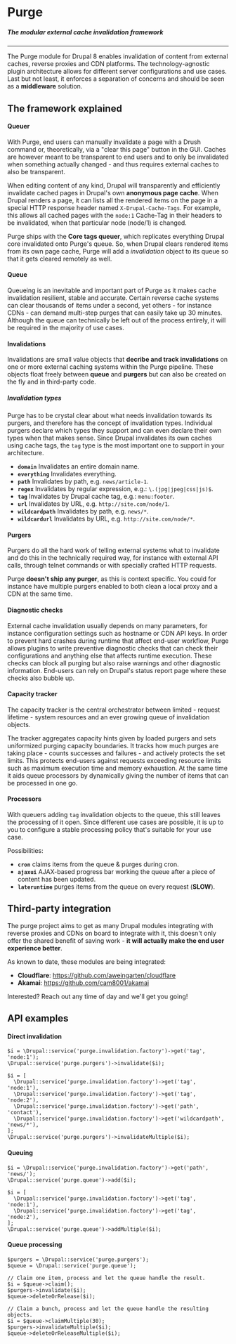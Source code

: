 # Purge
##### _The modular external cache invalidation framework_
------------------------------------------------------------------------------

The Purge module for Drupal 8 enables invalidation of content from external
caches, reverse proxies and CDN platforms. The technology-agnostic plugin
architecture allows for different server configurations and use cases. Last but
not least, it enforces a separation of concerns and should be seen as a
**middleware** solution.

The framework explained
------------------------------------------------------------------------------

#### Queuer
With Purge, end users can manually invalidate a page with a Drush command or,
theoretically, via a "clear this page" button in the GUI. Caches
are however meant to be transparent to end users and to only be invalidated
when something actually changed - and thus requires external caches to also be
transparent.

When editing content of any kind, Drupal will transparently and efficiently
invalidate cached pages in Drupal's own **anonymous page cache**. When Drupal
renders a page, it can lists all the rendered items on the page in a special
HTTP response header named ``X-Drupal-Cache-Tags``. For example, this allows all
cached pages with the ``node:1`` Cache-Tag in their headers to be invalidated,
when that particular node (node/1) is changed.

Purge ships with the **Core tags queuer**, which replicates everything Drupal
core invalidated onto Purge's queue. So, when Drupal clears rendered items from
its own page cache, Purge will add a _invalidation_ object to its queue so that
it gets cleared remotely as well.

#### Queue
Queueing is an inevitable and important part of Purge as it makes cache
invalidation resilient, stable and accurate. Certain reverse cache systems can
clear thousands of items under a second, yet others - for instance CDNs - can
demand multi-step purges that can easily take up 30 minutes. Although the
queue can technically be left out of the process entirely, it will be required
in the majority of use cases.

#### Invalidations
Invalidations are small value objects that **decribe and track invalidations**
on one or more external caching systems within the Purge pipeline. These
objects float freely between **queue** and **purgers** but can also be created
on the fly and in third-party code.

##### Invalidation types
Purge has to be crystal clear about what needs invalidation towards its purgers,
and therefore has the concept of invalidation types. Individual purgers declare
which types they support and can even declare their own types when that makes
sense. Since Drupal invalidates its own caches using cache tags, the ``tag``
type is the most important one to support in your architecture.

* **``domain``** Invalidates an entire domain name.
* **``everything``** Invalidates everything.
* **``path``** Invalidates by path, e.g. ``news/article-1``.
* **``regex``** Invalidates by regular expression, e.g.: ``\.(jpg|jpeg|css|js)$``.
* **``tag``** Invalidates by Drupal cache tag, e.g.: ``menu:footer``.
* **``url``** Invalidates by URL, e.g. ``http://site.com/node/1``.
* **``wildcardpath``** Invalidates by path, e.g. ``news/*``.
* **``wildcardurl``** Invalidates by URL, e.g. ``http://site.com/node/*``.

#### Purgers
Purgers do all the hard work of telling external systems what to invalidate
and do this in the technically required way, for instance with external API
calls, through telnet commands or with specially crafted HTTP requests.

Purge **doesn't ship any purger**, as this is context specific. You could for
instance have multiple purgers enabled to both clean a local proxy and a CDN
at the same time.

#### Diagnostic checks
External cache invalidation usually depends on many parameters, for instance
configuration settings such as hostname or CDN API keys. In order to prevent
hard crashes during runtime that affect end-user workflow, Purge allows plugins
to write preventive diagnostic checks that can check their configurations and
anything else that affects runtime execution. These checks can block all purging
but also raise warnings and other diagnostic information. End-users can rely on
Drupal's status report page where these checks also bubble up.

#### Capacity tracker
The capacity tracker is the central orchestrator between limited - request
lifetime - system resources and an ever growing queue of invalidation objects.

The tracker aggregates capacity hints given by loaded purgers and sets
uniformized purging capacity boundaries. It tracks how much purges are taking
place - counts successes and failures - and actively protects the set
limits. This protects end-users against requests exceeding resource limits
such as maximum execution time and memory exhaustion. At the same time it
aids queue processors by dynamically giving the number of items that can
be processed in one go.

#### Processors
With queuers adding ``tag`` invalidation objects to the queue, this still leaves
the processing of it open. Since different use cases are possible, it is up to
you to configure a stable processing policy that's suitable for your use case.

Possibilities:

* **``cron``** claims items from the queue & purges during cron.
* **``ajaxui``** AJAX-based progress bar working the queue after a piece of
content has been updated.
* **``lateruntime``** purges items from the queue on every request (**SLOW**).

Third-party integration
------------------------------------------------------------------------------
The purge project aims to get as many Drupal modules integrating with reverse
proxies and CDNs on board to integrate with it, this doesn't only offer the
shared benefit of saving work - **it will actually make the end user experience
better**.

As known to date, these modules are being integrated:

* **Cloudflare**: https://github.com/aweingarten/cloudflare
* **Akamai**: https://github.com/cam8001/akamai

Interested? Reach out any time of day and we'll get you going!

API examples
------------------------------------------------------------------------------

#### Direct invalidation
```
$i = \Drupal::service('purge.invalidation.factory')->get('tag', 'node:1');
\Drupal::service('purge.purgers')->invalidate($i);
```

```
$i = [
  \Drupal::service('purge.invalidation.factory')->get('tag', 'node:1'),
  \Drupal::service('purge.invalidation.factory')->get('tag', 'node:2'),
  \Drupal::service('purge.invalidation.factory')->get('path', 'contact'),
  \Drupal::service('purge.invalidation.factory')->get('wildcardpath', 'news/*'),
];
\Drupal::service('purge.purgers')->invalidateMultiple($i);
```

#### Queuing
```
$i = \Drupal::service('purge.invalidation.factory')->get('path', 'news/');
\Drupal::service('purge.queue')->add($i);
```

```
$i = [
  \Drupal::service('purge.invalidation.factory')->get('tag', 'node:1'),
  \Drupal::service('purge.invalidation.factory')->get('tag', 'node:2'),
];
\Drupal::service('purge.queue')->addMultiple($i);
```

#### Queue processing
```
$purgers = \Drupal::service('purge.purgers');
$queue = \Drupal::service('purge.queue');

// Claim one item, process and let the queue handle the result.
$i = $queue->claim();
$purgers->invalidate($i);
$queue->deleteOrRelease($i);

// Claim a bunch, process and let the queue handle the resulting objects.
$i = $queue->claimMultiple(30);
$purgers->invalidateMultiple($i);
$queue->deleteOrReleaseMultiple($i);
```
